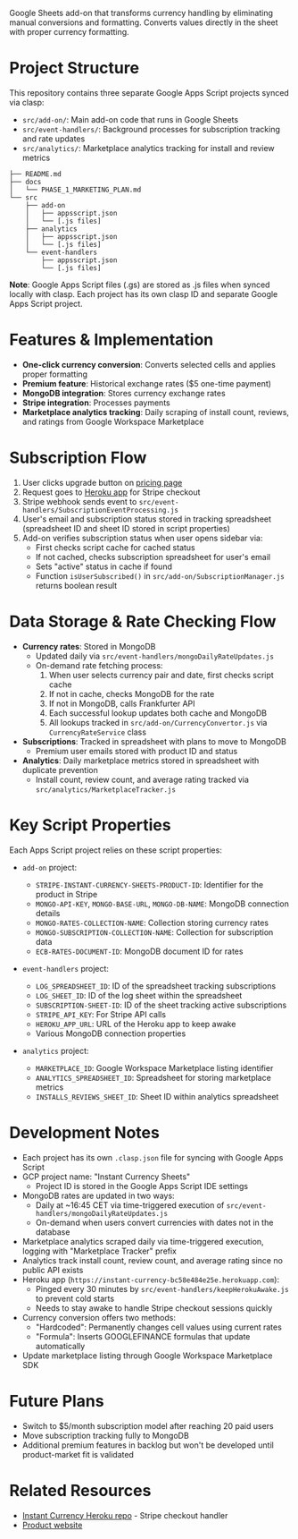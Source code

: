 Google Sheets add-on that transforms currency handling by eliminating manual conversions and formatting. Converts values directly in the sheet with proper currency formatting.

# Project Structure

This repository contains three separate Google Apps Script projects synced via clasp:

- `src/add-on/`: Main add-on code that runs in Google Sheets
- `src/event-handlers/`: Background processes for subscription tracking and rate updates
- `src/analytics/`: Marketplace analytics tracking for install and review metrics

```
├── README.md
├── docs
│   └── PHASE_1_MARKETING_PLAN.md
└── src
    ├── add-on
    │   ├── appsscript.json
    │   └── [.js files]
    ├── analytics
    │   ├── appsscript.json
    │   └── [.js files]
    └── event-handlers
        ├── appsscript.json
        └── [.js files]
```

**Note**: Google Apps Script files (.gs) are stored as .js files when synced locally with clasp. Each project has its own clasp ID and separate Google Apps Script project.

# Features & Implementation

- **One-click currency conversion**: Converts selected cells and applies proper formatting
- **Premium feature**: Historical exchange rates ($5 one-time payment)
- **MongoDB integration**: Stores currency exchange rates
- **Stripe integration**: Processes payments
- **Marketplace analytics tracking**: Daily scraping of install count, reviews, and ratings from Google Workspace Marketplace

# Subscription Flow

1. User clicks upgrade button on [pricing page](https://instantcurrency.tools/pricing)
2. Request goes to [Heroku app](https://github.com/mrfinnsmith/instant-currency-heroku) for Stripe checkout
3. Stripe webhook sends event to `src/event-handlers/SubscriptionEventProcessing.js`
4. User's email and subscription status stored in tracking spreadsheet (spreadsheet ID and sheet ID stored in script properties)
5. Add-on verifies subscription status when user opens sidebar via:
   - First checks script cache for cached status
   - If not cached, checks subscription spreadsheet for user's email
   - Sets "active" status in cache if found
   - Function `isUserSubscribed()` in `src/add-on/SubscriptionManager.js` returns boolean result

# Data Storage & Rate Checking Flow

- **Currency rates**: Stored in MongoDB
  - Updated daily via `src/event-handlers/mongoDailyRateUpdates.js`
  - On-demand rate fetching process:
    1. When user selects currency pair and date, first checks script cache
    2. If not in cache, checks MongoDB for the rate
    3. If not in MongoDB, calls Frankfurter API
    4. Each successful lookup updates both cache and MongoDB
    5. All lookups tracked in `src/add-on/CurrencyConvertor.js` via `CurrencyRateService` class
- **Subscriptions**: Tracked in spreadsheet with plans to move to MongoDB
  - Premium user emails stored with product ID and status
- **Analytics**: Daily marketplace metrics stored in spreadsheet with duplicate prevention
  - Install count, review count, and average rating tracked via `src/analytics/MarketplaceTracker.js`

# Key Script Properties

Each Apps Script project relies on these script properties:

- `add-on` project:
  - `STRIPE-INSTANT-CURRENCY-SHEETS-PRODUCT-ID`: Identifier for the product in Stripe
  - `MONGO-API-KEY`, `MONGO-BASE-URL`, `MONGO-DB-NAME`: MongoDB connection details
  - `MONGO-RATES-COLLECTION-NAME`: Collection storing currency rates
  - `MONGO-SUBSCRIPTION-COLLECTION-NAME`: Collection for subscription data
  - `ECB-RATES-DOCUMENT-ID`: MongoDB document ID for rates

- `event-handlers` project:
  - `LOG_SPREADSHEET_ID`: ID of the spreadsheet tracking subscriptions
  - `LOG_SHEET_ID`: ID of the log sheet within the spreadsheet
  - `SUBSCRIPTION-SHEET-ID`: ID of the sheet tracking active subscriptions
  - `STRIPE_API_KEY`: For Stripe API calls
  - `HEROKU_APP_URL`: URL of the Heroku app to keep awake
  - Various MongoDB connection properties

- `analytics` project:
  - `MARKETPLACE_ID`: Google Workspace Marketplace listing identifier
  - `ANALYTICS_SPREADSHEET_ID`: Spreadsheet for storing marketplace metrics
  - `INSTALLS_REVIEWS_SHEET_ID`: Sheet ID within analytics spreadsheet

# Development Notes

- Each project has its own `.clasp.json` file for syncing with Google Apps Script
- GCP project name: "Instant Currency Sheets"
  - Project ID is stored in the Google Apps Script IDE settings
- MongoDB rates are updated in two ways:
  - Daily at ~16:45 CET via time-triggered execution of `src/event-handlers/mongoDailyRateUpdates.js`
  - On-demand when users convert currencies with dates not in the database
- Marketplace analytics scraped daily via time-triggered execution, logging with "Marketplace Tracker" prefix
- Analytics track install count, review count, and average rating since no public API exists
- Heroku app (`https://instant-currency-bc58e484e25e.herokuapp.com`):
  - Pinged every 30 minutes by `src/event-handlers/keepHerokuAwake.js` to prevent cold starts
  - Needs to stay awake to handle Stripe checkout sessions quickly
- Currency conversion offers two methods:
  - "Hardcoded": Permanently changes cell values using current rates
  - "Formula": Inserts GOOGLEFINANCE formulas that update automatically
- Update marketplace listing through Google Workspace Marketplace SDK

# Future Plans

- Switch to $5/month subscription model after reaching 20 paid users
- Move subscription tracking fully to MongoDB
- Additional premium features in backlog but won't be developed until product-market fit is validated

# Related Resources

- [Instant Currency Heroku repo](https://github.com/mrfinnsmith/instant-currency-heroku) - Stripe checkout handler
- [Product website](https://instantcurrency.tools)
